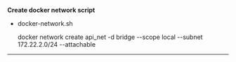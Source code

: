 **Create docker network script**

- docker-network.sh

  docker network create api_net -d bridge --scope local --subnet 172.22.2.0/24 --attachable
--------------------------------------------------------------------------------------------
